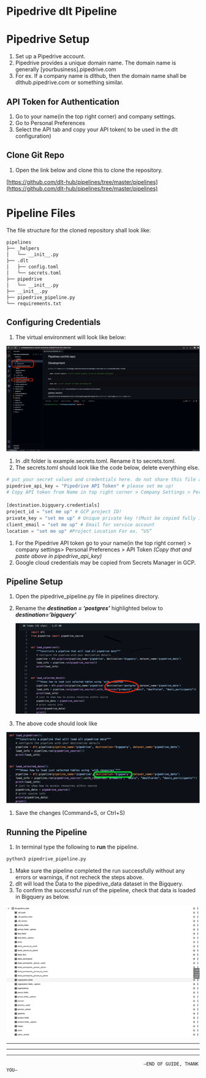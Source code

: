 # Pipedrive dlt Pipeline

# **Pipedrive Setup**

1. Set up a Pipedrive account.
2. Pipedrive provides a unique domain name. The domain name is generally [yourbusiness].pipedrive.com
3. For ex. If a company name is dlthub, then the domain name shall be dlthub.pipedrive.com or something similar.

## API Token for Authentication

1. Go to your name(in the top right corner) and company settings.
2. Go to Personal Preferences
3. Select the API tab and copy your API token( to be used in the dlt configuration)

## Clone Git Repo

1. Open the link below and clone this to clone the repository.

[https://github.com/dlt-hub/pipelines/tree/master/pipelines](https://github.com/dlt-hub/pipelines/tree/master/pipelines) 

# Pipeline Files

The file structure for the cloned repository shall look like:

```
pipelines
├── _helpers
│   └── __init__.py
├── .dlt
│   ├── config.toml
│   └── secrets.toml
├── pipedrive
│   └── __init__.py
├── __init__.py
├── pipedrive_pipeline.py
└── requirements.txt
```

## Configuring Credentials

1. The virtual environment  will look like below:

![Environment_view.png](https://github.com/AmanGuptAnalytics/pipelines/blob/master/pipelines/pipedrive/pipedrive_docs_imgs/Environment_view1.png)

1. In .dlt folder is example.secrets.toml. Rename it to secrets.toml.
2. The secrets.toml should look like the code below, delete everything else.

```python
# put your secret values and credentials here. do not share this file and do not push it to github
pipedrive_api_key = "Pipedrive API Token" # please set me up!
# Copy API token from Name in top right corner > Company Settings > Personal Pre-frences > API token

[destination.bigquery.credentials]
project_id = "set me up" # GCP project ID!
private_key = "set me up" # Unique private key !(Must be copied fully including BEGIN and END PRIVATE KEY)
client_email = "set me up" # Email for service account
location = "set me up" #Project Location For ex. “US”

```

1. For the Pipedrive API token go to your name(in the top right corner) > company settings> Personal Preferences > API Token *(Copy that and paste above in pipedrive_api_key)* 
2. Google cloud credentials may be copied from Secrets Manager in GCP.

## Pipeline Setup

1. Open the pipedrive_pipeline.py file in pipelines directory.
2. Rename the ***destination = ‘postgres’*** highlighted below to ***destination=’bigquery’***
    
    ![rename_postgres_ineditor.png](https://github.com/AmanGuptAnalytics/pipelines/blob/master/pipelines/pipedrive/pipedrive_docs_imgs/rename_postgres_ineditor1.png)
    
3. The above code should look like

![rename_tobigquery_ineditor.png](https://github.com/AmanGuptAnalytics/pipelines/blob/master/pipelines/pipedrive/pipedrive_docs_imgs/rename_tobigquery_ineditor1.png)

1. Save the changes (Command+S, or Ctrl+S)

## Running the Pipeline

1. In terminal type the following to **run** the pipeline. 

```bash
python3 pipedrive_pipeline.py
```

1. Make sure the pipeline completed the run successfully without any errors or warnings, if not recheck the steps above.
2. dlt will load the Data to the pipedrive_data dataset in the Bigquery.
3. To confirm the successful run of the pipeline, check that data is loaded in Bigquery as below.

![pipedrive_schema.png](https://github.com/AmanGuptAnalytics/pipelines/blob/master/pipelines/pipedrive/pipedrive_docs_imgs/pipedrive_schema1.png)

---

---

---

                                                      —END OF GUIDE, THANK YOU—
